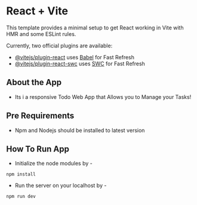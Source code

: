 # React + Vite

This template provides a minimal setup to get React working in Vite with HMR and some ESLint rules.

Currently, two official plugins are available:

- [@vitejs/plugin-react](https://github.com/vitejs/vite-plugin-react/blob/main/packages/plugin-react/README.md) uses [Babel](https://babeljs.io/) for Fast Refresh
- [@vitejs/plugin-react-swc](https://github.com/vitejs/vite-plugin-react-swc) uses [SWC](https://swc.rs/) for Fast Refresh



## About the App

- Its i a responsive Todo Web App that Allows you to Manage your Tasks!


## Pre Requirements

- Npm and Nodejs should be installed to latest version


## How To Run App 

- Initialize the node modules by -
```
npm install
```

- Run the server on your localhost by -
```
npm run dev
```